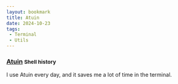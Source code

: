 ```yaml
---
layout: bookmark
title: Atuin
date: 2024-10-23
tags: 
 - Terminal
 - Utils
---
```


### [Atuin](https://github.com/atuinsh/atuin) <small class="superscript">Shell history</small>

I use Atuin every day, and it saves me a lot of time in the terminal.


